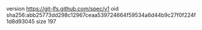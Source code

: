 version https://git-lfs.github.com/spec/v1
oid sha256:abb25773dd298c12967ceaa539724664f59534a6d44b9c27f0f224f1d8d93045
size 197
